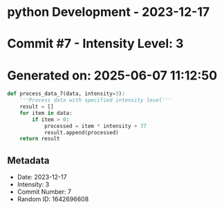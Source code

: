 ﻿# python Development - 2023-12-17
# Commit #7 - Intensity Level: 3
# Generated on: 2025-06-07 11:12:50
```python
def process_data_7(data, intensity=3):
    '''Process data with specified intensity level'''
    result = []
    for item in data:
        if item > 0:
            processed = item * intensity + 77
            result.append(processed)
    return result
```
## Metadata
- Date: 2023-12-17
- Intensity: 3
- Commit Number: 7
- Random ID: 1642696608
